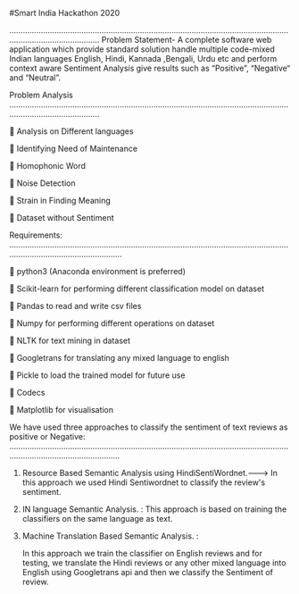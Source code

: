 #Smart India Hackathon 2020

....................................................................................................................................................................
Problem Statement-
A complete software web application which provide standard solution handle multiple code-mixed Indian languages English, Hindi, Kannada ,Bengali, Urdu etc and perform context aware Sentiment Analysis give results such as “Positive”, “Negative“ and “Neutral”.


Problem Analysis
....................................................................................................................................................................

	Analysis on Different languages

	Identifying Need of Maintenance

	Homophonic Word

	Noise Detection

	Strain in Finding Meaning  

	Dataset without Sentiment


Requirements:
..............................................................................................................................................................................


	python3 (Anaconda environment is preferred)

	Scikit-learn for performing different classification model on dataset

	Pandas to read and write csv files 

	Numpy for performing different operations on dataset

	NLTK for text mining in dataset

	Googletrans for translating any mixed language to english

	Pickle to load the trained model for future use

	Codecs

	Matplotlib for visualisation



We have used three approaches to classify the sentiment of text reviews as positive or Negative:
.............................................................................................................................................................................


1.	Resource Based Semantic Analysis using HindiSentiWordnet.---> 
    In this approach we used Hindi Sentiwordnet to classify the review's sentiment.
		
2.	IN language Semantic Analysis. : 
    This approach is based on training the classifiers on the same language as text.
		
3.	Machine Translation Based Semantic Analysis. : 

    In this approach we train the classifier on English reviews and for testing, we translate the Hindi reviews or any other mixed language  into English using Googletrans api       and then we classify the Sentiment of review.


